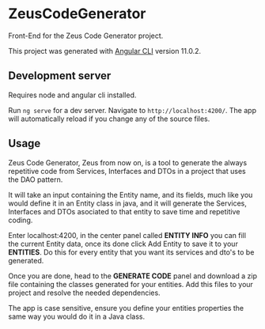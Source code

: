 # ZeusCodeGenerator

  

Front-End for the Zeus Code Generator project.

  

This project was generated with [Angular CLI](https://github.com/angular/angular-cli) version 11.0.2.

  

## Development server

  

Requires node and angular cli installed.

  

Run `ng serve` for a dev server. Navigate to `http://localhost:4200/`. The app will automatically reload if you change any of the source files.

## Usage
Zeus Code Generator, Zeus from now on, is a tool to generate the always repetitive code from Services, Interfaces and DTOs in a project that uses the DAO pattern.

It will take an input containing the Entity name, and its fields, much like you would define it in an Entity class in java, and it will generate the Services, Interfaces and DTOs asociated to that entity to save time and repetitive coding.

Enter localhost:4200, in the center panel called **ENTITY INFO** you can fill the current Entity data, once its done click Add Entity to save it to your **ENTITIES**. Do this for every entity that you want its services and dto's to be generated.

Once you are done, head to the **GENERATE CODE** panel and download a zip file containing the classes generated for your entities. Add this files to your project and resolve the needed dependencies.

The app is case sensitive, ensure you define your entities properties the same way you would do it in a Java class.
